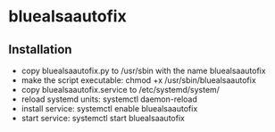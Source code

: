 # bluealsaautofix

## Installation

- copy bluealsaautofix.py to /usr/sbin with the name bluealsaautofix
- make the script executable: chmod +x /usr/sbin/bluealsaautofix
- copy bluealsaautofix.service to /etc/systemd/system/
- reload systemd units: systemctl daemon-reload
- install service: systemctl enable bluealsaautofix
- start service: systemctl start bluealsaautofix